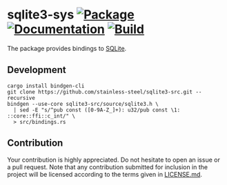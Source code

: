 # sqlite3-sys [![Package][package-img]][package-url] [![Documentation][documentation-img]][documentation-url] [![Build][build-img]][build-url]

The package provides bindings to [SQLite].

## Development

```shell
cargo install bindgen-cli
git clone https://github.com/stainless-steel/sqlite3-src.git --recursive
bindgen --use-core sqlite3-src/source/sqlite3.h \
  | sed -E "s/^pub const ([0-9A-Z_]+): u32/pub const \1: ::core::ffi::c_int/" \
  > src/bindings.rs
```

## Contribution

Your contribution is highly appreciated. Do not hesitate to open an issue or a
pull request. Note that any contribution submitted for inclusion in the project
will be licensed according to the terms given in [LICENSE.md](LICENSE.md).

[SQLite]: https://www.sqlite.org

[build-img]: https://github.com/stainless-steel/sqlite3-sys/workflows/build/badge.svg
[build-url]: https://github.com/stainless-steel/sqlite3-sys/actions/workflows/build.yml
[documentation-img]: https://docs.rs/sqlite3-sys/badge.svg
[documentation-url]: https://docs.rs/sqlite3-sys
[package-img]: https://img.shields.io/crates/v/sqlite3-sys.svg
[package-url]: https://crates.io/crates/sqlite3-sys
